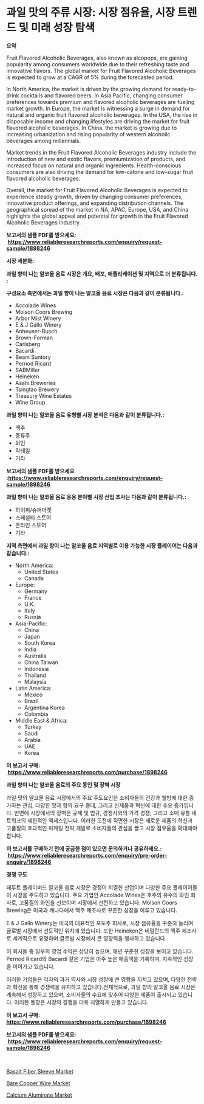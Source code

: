 <p><h1>과일 맛의 주류 시장: 시장 점유율, 시장 트렌드 및 미래 성장 탐색</h1></p><p><strong>요약</strong></p>
<p><p>Fruit Flavored Alcoholic Beverages, also known as alcopops, are gaining popularity among consumers worldwide due to their refreshing taste and innovative flavors. The global market for Fruit Flavored Alcoholic Beverages is expected to grow at a CAGR of 5% during the forecasted period. </p><p>In North America, the market is driven by the growing demand for ready-to-drink cocktails and flavored beers. In Asia Pacific, changing consumer preferences towards premium and flavored alcoholic beverages are fueling market growth. In Europe, the market is witnessing a surge in demand for natural and organic fruit flavored alcoholic beverages. In the USA, the rise in disposable income and changing lifestyles are driving the market for fruit flavored alcoholic beverages. In China, the market is growing due to increasing urbanization and rising popularity of western alcoholic beverages among millennials.</p><p>Market trends in the Fruit Flavored Alcoholic Beverages industry include the introduction of new and exotic flavors, premiumization of products, and increased focus on natural and organic ingredients. Health-conscious consumers are also driving the demand for low-calorie and low-sugar fruit flavored alcoholic beverages.</p><p>Overall, the market for Fruit Flavored Alcoholic Beverages is expected to experience steady growth, driven by changing consumer preferences, innovative product offerings, and expanding distribution channels. The geographical spread of the market in NA, APAC, Europe, USA, and China highlights the global appeal and potential for growth in the Fruit Flavored Alcoholic Beverages industry.</p></p>
<p><strong>보고서의 샘플 PDF를 받으세요: &nbsp;<a href="https://www.reliableresearchreports.com/enquiry/request-sample/1898246">https://www.reliableresearchreports.com/enquiry/request-sample/1898246</a></strong></p>
<p><strong>시장 세분화:</strong></p>
<p><strong> 과일 향이 나는 알코올 음료 시장은 개요, 배포, 애플리케이션 및 지역으로 더 분류됩니다. :</strong></p>
<p><strong>구성요소 측면에서는 과일 향이 나는 알코올 음료 시장은 다음과 같이 분류됩니다.:</strong></p>
<p><ul><li>Accolade Wines</li><li>Molson Coors Brewing</li><li>Arbor Mist Winery</li><li>E & J Gallo Winery</li><li>Anheuser-Busch</li><li>Brown-Forman</li><li>Carlsberg</li><li>Bacardi</li><li>Beam Suntory</li><li>Pernod Ricard</li><li>SABMiller</li><li>Heineken</li><li>Asahi Breweries</li><li>Tsingtao Brewery</li><li>Treasury Wine Estates</li><li>Wine Group</li></ul></p>
<p><strong> 과일 향이 나는 알코올 음료 유형별 시장 분석은 다음과 같이 분류됩니다.:</strong></p>
<p><ul><li>맥주</li><li>증류주</li><li>와인</li><li>칵테일</li><li>기타</li></ul></p>
<p><strong>보고서의 샘플 PDF를 받으세요 :<a href="https://www.reliableresearchreports.com/enquiry/request-sample/1898246">https://www.reliableresearchreports.com/enquiry/request-sample/1898246</a></strong></p>
<p><strong> 과일 향이 나는 알코올 음료 응용 분야별 시장 산업 조사는 다음과 같이 분류됩니다.:</strong></p>
<p><ul><li>하이퍼/슈퍼마켓</li><li>스페셜티 스토어</li><li>온라인 스토어</li><li>기타</li></ul></p>
<p><strong>지역 측면에서 과일 향이 나는 알코올 음료 지역별로 이용 가능한 시장 플레이어는 다음과 같습니다.:</strong></p>
<p><ul>
    <li>
        North America:
        <ul>
            <li>United States</li>
            <li>Canada</li>
        </ul>
    </li>
    <li>
        Europe:
        <ul>
            <li>Germany</li>
            <li>France</li>
            <li>U.K.</li>
            <li>Italy</li>
            <li>Russia</li>
        </ul>
    </li>
    <li>
        Asia-Pacific:
        <ul>
            <li>China</li>
            <li>Japan</li>
            <li>South Korea</li>
            <li>India</li>
            <li>Australia</li>
            <li>China Taiwan</li>
            <li>Indonesia</li>
            <li>Thailand</li>
            <li>Malaysia</li>
        </ul>
    </li>
    <li>
        Latin America:
        <ul>
            <li>Mexico</li>
            <li>Brazil</li>
            <li>Argentina Korea</li>
            <li>Colombia</li>
        </ul>
    </li>
    <li>
        Middle East & Africa:
        <ul>
            <li>Turkey</li>
            <li>Saudi</li>
            <li>Arabia</li>
            <li>UAE</li>
            <li>Korea</li>
        </ul>
    </li>
    </ul></p>
<p><strong>이 보고서 구매: &nbsp;<a href="https://www.reliableresearchreports.com/purchase/1898246">https://www.reliableresearchreports.com/purchase/1898246</a></strong></p>
<p><strong>과일 향이 나는 알코올 음료의 주요 동인 및 장벽 시장</strong></p>
<p><p>과일 맛의 알코올 음료 시장에서의 주요 주도요인은 소비자들의 건강과 웰빙에 대한 증가하는 관심, 다양한 맛과 향의 요구 증대, 그리고 신제품과 혁신에 대한 수요 증가입니다. 반면에 시장에서의 장벽은 규제 및 법규, 경쟁사와의 가격 경쟁, 그리고 소매 유통 네트워크의 제한적인 액세스입니다. 이러한 도전에 직면한 시장은 새로운 제품의 혁신과 고품질의 효과적인 마케팅 전략 개발로 소비자들의 관심을 끌고 시장 점유율을 확대해야 합니다.</p></p>
<p><strong>이 보고서를 구매하기 전에 궁금한 점이 있으면 문의하거나 공유하세요.: &nbsp;<a href="https://www.reliableresearchreports.com/enquiry/pre-order-enquiry/1898246">https://www.reliableresearchreports.com/enquiry/pre-order-enquiry/1898246</a></strong></p>
<p><strong>경쟁 구도</strong></p>
<p><p>페루트 플레이버드 알코올 음료 시장은 경쟁이 치열한 산업이며 다양한 주요 플레이어들이 시장을 주도하고 있습니다. 주요 기업인 Accolade Wines은 호주의 유수의 와인 회사로, 고품질의 와인을 선보이며 시장에서 선전하고 있습니다. Molson Coors Brewing은 미국과 캐나다에서 맥주 제조사로 꾸준한 성장을 이루고 있습니다.</p><p>E & J Gallo Winery는 미국의 대표적인 포도주 회사로, 시장 점유율을 꾸준히 늘리며 글로벌 시장에서 선도적인 위치에 있습니다. 또한 Heineken은 네덜란드의 맥주 제조사로 세계적으로 유명하며 글로벌 시장에서 큰 영향력을 행사하고 있습니다.</p><p>이 회사들 중 일부의 영업 수익은 상당히 높으며, 매년 꾸준한 성장을 보이고 있습니다. Pernod Ricard와 Bacardi 같은 기업은 아주 높은 매출액을 기록하며, 지속적인 성장을 이어가고 있습니다.</p><p>이러한 기업들은 각자의 과거 역사와 시장 성장에 큰 영향을 끼치고 있으며, 다양한 전략과 혁신을 통해 경쟁력을 유지하고 있습니다.전체적으로, 과일 향의 알코올 음료 시장은 계속해서 성장하고 있으며, 소비자들의 수요에 맞추어 다양한 제품이 출시되고 있습니다. 이러한 동향은 시장의 경쟁을 더욱 치열하게 만들고 있습니다.</p></p>
<p><strong>이 보고서 구매: &nbsp; <a href="https://www.reliableresearchreports.com/purchase/1898246">https://www.reliableresearchreports.com/purchase/1898246</a></strong></p>
<p><strong>보고서의 샘플 PDF를 받으세요: &nbsp;<a href="https://www.reliableresearchreports.com/enquiry/request-sample/1898246">https://www.reliableresearchreports.com/enquiry/request-sample/1898246</a></strong><strong></strong></p>
<p>&nbsp;</p>
<p><p><a href="https://github.com/beatblasta/Market-Research-Report-List-2/blob/main/basalt-fiber-sleeve-market.md">Basalt Fiber Sleeve Market</a></p><p><a href="https://github.com/Sinjinluong3e0awx2m195k76/Market-Research-Report-List-1/blob/main/bare-copper-wire-market.md">Bare Copper Wire Market</a></p><p><a href="https://github.com/shotows/Market-Research-Report-List-1/blob/main/calcium-aluminate-market.md">Calcium Aluminate Market</a></p></p>